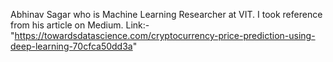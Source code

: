 Abhinav Sagar who is Machine Learning Researcher at VIT. I took reference from his article on Medium.
Link:-"https://towardsdatascience.com/cryptocurrency-price-prediction-using-deep-learning-70cfca50dd3a"
